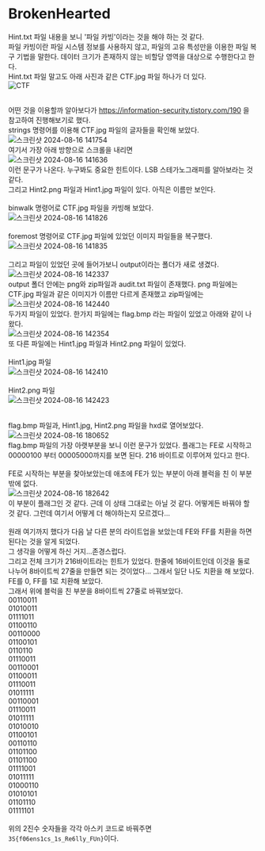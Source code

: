 BrokenHearted
=============
Hint.txt 파일 내용을 보니 '파일 카빙'이라는 것을 해야 하는 것 같다. <br/>
파일 카빙이란 파일 시스템 정보를 사용하지 않고, 파일의 고유 특성만을 이용한 파일 복구 기법을 말한다. 데이터 크기가 존재하지 않는 비할당 영역을 대상으로 수행한다고 한다. <br/>
Hint.txt 파일 말고도 아래 사진과 같은 CTF.jpg 파일 하나가 더 있다. <br/>
![CTF](https://github.com/user-attachments/assets/2d8d247e-58a7-4236-aae1-23df2c56dfcd) <br/><br/>

어떤 것을 이용할까 알아보다가 https://information-security.tistory.com/190 을 참고하여 진행해보기로 했다. <br/>
strings 명령어를 이용해 CTF.jpg 파일의 글자들을 확인해 보았다. <br/>
![스크린샷 2024-08-16 141754](https://github.com/user-attachments/assets/3e241885-aa81-42da-b604-cd5c24267b9b) <br/>
여기서 가장 아래 방향으로 스크롤을 내리면 <br/>
![스크린샷 2024-08-16 141636](https://github.com/user-attachments/assets/8ae87c74-f592-49dd-b912-dc5465079013) <br/>
이런 문구가 나온다. 누구봐도 중요한 힌트이다. LSB 스테가노그래피를 알아보라는 것 같다. <br/>
그리고 Hint2.png 파일과 Hint1.jpg 파일이 있다. 아직은 이름만 보인다. <br/><br/>
binwalk 명령어로 CTF.jpg 파일을 카빙해 보았다. <br/>
![스크린샷 2024-08-16 141826](https://github.com/user-attachments/assets/ec6c9f46-9237-405f-bba8-adce7e1f2185) <br/><br/>
foremost 명령어로 CTF.jpg 파일에 있었던 이미지 파일들을 복구했다. <br/>
![스크린샷 2024-08-16 141835](https://github.com/user-attachments/assets/075aa18c-42c5-42c7-87e0-2cbcad996df7) <br/><br/>
그리고 파일이 있었던 곳에 들어가보니 output이라는 폴더가 새로 생겼다. <br/>
![스크린샷 2024-08-16 142337](https://github.com/user-attachments/assets/d8719ab2-a776-4f13-9e0f-e93da7e8a792) <br/>
output 폴더 안에는 png와 zip파일과 audit.txt 파일이 존재했다. png 파일에는 CTF.jpg 파일과 같은 이미지가 이름만 다르게 존재했고 zip파일에는 <br/>
![스크린샷 2024-08-16 142440](https://github.com/user-attachments/assets/a759a94d-14c4-4aea-83ee-232975c01ccd) <br/>
두가지 파일이 있었다. 한가지 파일에는 flag.bmp 라는 파일이 있었고 아래와 같이 나왔다. <br/>
![스크린샷 2024-08-16 142354](https://github.com/user-attachments/assets/84f7d012-107a-4a1b-8d52-dd4e9a1a8e15) <br/>
또 다른 파일에는 Hint1.jpg 파일과 Hint2.png 파일이 있었다. <br/><br/>
Hint1.jpg 파일<br/>
![스크린샷 2024-08-16 142410](https://github.com/user-attachments/assets/1a765f17-cade-4693-8b7d-2def6d753f29) <br/><br/>
Hint2.png 파일 <br/>
![스크린샷 2024-08-16 142423](https://github.com/user-attachments/assets/b95d1305-bd5a-4849-9ecc-f6a80db7c716) <br/><br/>

flag.bmp 파일과, Hint1.jpg, Hint2.png 파일을 hxd로 열어보았다.<br/>
![스크린샷 2024-08-16 180652](https://github.com/user-attachments/assets/7f271e7d-2905-4892-a88b-7d9a396ac8e0) <br/>
flag.bmp 파일의 가장 아랫부분을 보니 이런 문구가 있었다. 플래그는 FE로 시작하고 00000100 부터 00005000까지를 보면 된다. 216 바이트로 이루어져 있다고 한다.  <br/><br/>
FE로 시작하는 부분을 찾아보았는데 애초에 FE가 있는 부분이 아래 블럭을 친 이 부분 밖에 없다. <br/>
![스크린샷 2024-08-16 182642](https://github.com/user-attachments/assets/1195c245-fb6a-4f62-812f-5a995fcecd07) <br/>
이 부분이 플래그인 것 같다. 근데 이 상태 그대로는 아닐 것 같다. 어떻게든 바꿔야 할 것 같다. 그런데 여기서 어떻게 더 해야하는지 모르겠다... <br/><br/>
원래 여기까지 했다가 다음 날 다른 분의 라이트업을 보았는데 FE와 FF를 치환을 하면 된다는 것을 알게 되었다.<br/>
그 생각을 어떻게 하신 거지...존경스럽다. <br/>
그리고 전체 크기가 216바이트라는 힌트가 있었다. 한줄에 16바이트인데 이것을 둘로 나누어 8바이트씩 27줄을 만들면 되는 것이었다...
그래서 일단 나도 치환을 해 보았다. FE를 0, FF를 1로 치환해 보았다. <br/>
그래서 위에 블럭을 친 부분을 8바이트씩 27줄로 바꿔보았다. <br/>
00110011 <br/>
01010011 <br/>
01111011 <br/>
01100110 <br/>
00110000 <br/>
01100101 <br/>
0110110 <br/>
01110011 <br/>
00110001 <br/>
01100011 <br/>
01110011 <br/>
01011111 <br/>
00110001 <br/>
01110011 <br/>
01011111 <br/>
01010010 <br/>
01100101 <br/>
00110110 <br/>
01101100 <br/>
01101100 <br/>
01111001 <br/>
01011111 <br/>
01000110 <br/>
01010101 <br/>
01101110 <br/>
01111101 <br/><br/>
위의 2진수 숫자들을 각각 아스키 코드로 바꿔주면 <br/>
```3S{f06ens1cs_1s_Re6lly_FUn}```이다. 


















